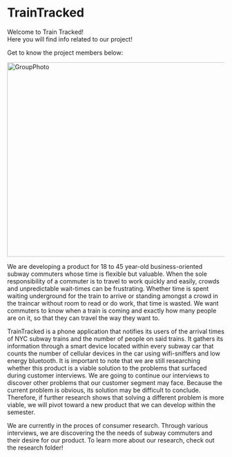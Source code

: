 # TrainTracked
<html>
<body>
    <p>Welcome to Train Tracked!<br> 
    Here you will find info related to our project!</p>
    <p> Get to know the project members below:</p>
    <img src="https://lh3.googleusercontent.com/7uBqGuozoUQDHSS5kwy2DyVuCImx8laq1KztkxCmvPJG2r6tCHQUVJHI61wQL9ewGCB20kOA8_JyWKcvAGNP_gfWlFfuSa9vXDiedhLhPfk-FCn4xH8esVwxd9flDzX17kZYe1_0UrxLFH56WfK_dgptwMcWcFqMkg4NqR0rJTyIGkv7FjrTKnLXxUlq0ENl-7nsNwflfVW7-7s5QG771SfYz02XFuQbaT1jmN18mUo2d1iomSm8nQrckVPBZ-kA4pLOs_6OmxAWa51SEDNTDHCDhNrxXmZEN4yJZuAd1dO99zXQR_159BJlO6D68_jOGcrSQyLBkBBvV12mrJH-yFt_TE8Cm5AVcas6DruLcqkBKW58Fty0L95V6P2IOprNFwovOyrbd1zLD688iN0uxb6aMmF0J1fpbKvrfAga6olnRNSDWarB8RnrcXMIOb0Uzk-EoSSKaa4ylP4aAgXtaIQtEmA8VLpuagaG_f51YcWajlsvu6dUfU3r5NhIsGe4RY68tjjAOb_P1S7yyxnP-GFUBuctG2_Do6iJv4sn08k=w1138-h1026-no" width="550" height="450" alt="GroupPhoto">
    <p></p>
    <p> We are developing a product for 18 to 45 year-old business-oriented subway commuters whose time is flexible but valuable. When the sole responsibility of a commuter is to travel to work quickly and easily, crowds and unpredictable wait-times can be frustrating. Whether time is spent waiting underground for the train to arrive or standing amongst a crowd in the traincar without room to read or do work, that time is wasted. We want commuters to know when a train is coming and exactly how many people are on it, so that they can travel the way they want to. </p>
    <p> TrainTracked is a phone application that notifies its users of the arrival times of NYC subway trains and the number of people on said trains. It gathers its information through a smart device located within every subway car that counts the number of cellular devices in the car using wifi-sniffers and low energy bluetooth. It is important to note that we are still researching whether this product is a viable solution to the problems that surfaced during customer interviews. We are going to continue our interviews to discover other problems that our customer segment may face. Because the current problem is obvious, its solution may be difficult to conclude. Therefore, if further research shows that solving a different problem is more viable, we will pivot toward a new product that we can develop within the semester.</p>
    <p> We are currently in the proces of consumer research. Through various interviews, we are discovering the the needs of subway commuters and their desire for our product. To learn more about our research, check out the research folder!</p>
</body>
</html>
